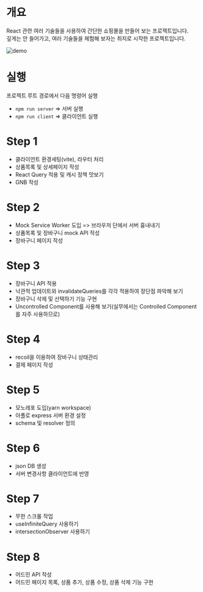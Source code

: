 # 개요
React 관련 여러 기술들을 사용하여 간단한 쇼핑몰을 만들어 보는 프로젝트입니다.   
깊게는 안 들어가고, 여러 기술들을 체험해 보자는 취지로 시작한 프로젝트입니다.   
   
![demo](https://user-images.githubusercontent.com/46395776/236482735-c2b74840-4f93-48c4-99b5-5e7eb8408c3b.gif)   
   
# 실행
프로젝트 루트 경로에서 다음 명령어 실행   
- `npm run server` => 서버 실행
- `npm run client` => 클라이언트 실행   
   
# Step 1
- 클라이언트 환경세팅(vite), 라우터 처리
- 상품목록 및 상세페이지 작성
- React Query 적용 및 캐시 정책 맛보기
- GNB 작성   
   
# Step 2
- Mock Service Worker 도입 => 브라우저 단에서 서버 흉내내기
- 상품목록 및 장바구니 mock API 작성
- 장바구니 페이지 작성   
   
# Step 3
- 장바구니 API 적용
- 낙관적 업데이트와 invalidateQueries를 각각 적용하여 장단점 파악해 보기
- 장바구니 삭제 및 선택하기 기능 구현
- Uncontrolled Component를 사용해 보기(실무에서는 Controlled Component를 자주 사용하므로)   
   
# Step 4
- recoil을 이용하여 장바구니 상태관리
- 결제 페이지 작성   
   
# Step 5
- 모노레포 도입(yarn workspace)
- 아폴로 express 서버 환경 설정
- schema 및 resolver 정의   
   
# Step 6
- json DB 생성
- 서버 변경사항 클라이언트에 반영   
   
# Step 7
- 무한 스크롤 작업
- useInfiniteQuery 사용하기
- intersectionObserver 사용하기   
   
# Step 8
- 어드민 API 작성
- 어드민 페이지 목록, 상품 추가, 상품 수정, 상품 삭제 기능 구현